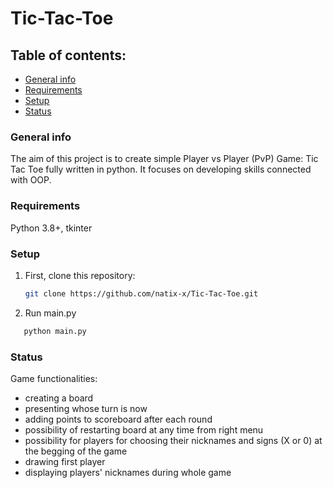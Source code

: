 # Tic-Tac-Toe
 
## Table of contents: 
* [General info](#general-info)
* [Requirements](#requirements)
* [Setup](#setup)
* [Status](#setup)
### General info
The aim of this project is to create simple Player vs Player (PvP) Game: Tic Tac Toe fully written in python.
It focuses on developing skills connected with OOP.
### Requirements
Python 3.8+, tkinter
### Setup
1. First, clone this repository:
   ```sh
   git clone https://github.com/natix-x/Tic-Tac-Toe.git
   ```
2. Run main.py
```sh
   python main.py
   ```
### Status
Game functionalities:
* creating a board 
* presenting whose turn is now
* adding points to scoreboard after each round
* possibility of restarting board at any time from right menu
* possibility for players for choosing their nicknames and signs (X or 0) at the begging of the game
* drawing first player
* displaying players' nicknames during whole game

